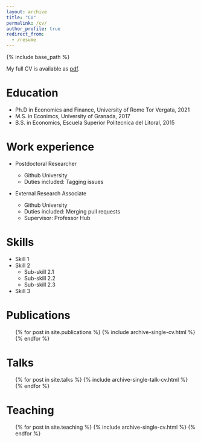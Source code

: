 ```yaml
---
layout: archive
title: "CV"
permalink: /cv/
author_profile: true
redirect_from:
  - /resume
---
```


{% include base_path %}

My full CV is available as [pdf](http://fernandoloaizae.github.io/files/paper1.pdf).

Education
======
* Ph.D in Economics and Finance, University of Rome Tor Vergata, 2021
* M.S. in Econimcs, University of Granada, 2017
* B.S. in Economics, Escuela Superior Politecnica del Litoral, 2015

Work experience
======
* Postdoctoral Researcher
  * Github University
  * Duties included: Tagging issues

* External Research Associate
  * Github University
  * Duties included: Merging pull requests
  * Supervisor: Professor Hub
  
Skills
======
* Skill 1
* Skill 2
  * Sub-skill 2.1
  * Sub-skill 2.2
  * Sub-skill 2.3
* Skill 3

Publications
======
  <ul>{% for post in site.publications %}
    {% include archive-single-cv.html %}
  {% endfor %}</ul>
  
Talks
======
  <ul>{% for post in site.talks %}
    {% include archive-single-talk-cv.html %}
  {% endfor %}</ul>
  
Teaching
======
  <ul>{% for post in site.teaching %}
    {% include archive-single-cv.html %}
  {% endfor %}</ul>
  
